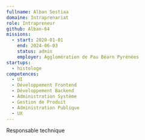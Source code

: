 ```yaml
---
fullname: Alban Sestiaa
domaine: Intraprenariat
role: Intrapreneur
github: Alban-64
missions:
  - start: 2020-01-01
    end: 2024-06-03
    status: admin
    employer: Agglomération de Pau Béarn Pyrénées
startups:
  - histologe
competences:
  - UI
  - Développement Frontend
  - Développement Backend
  - Administration Système
  - Gestion de Produit
  - Administration Publique
  - UX
---
```

Responsable technique
